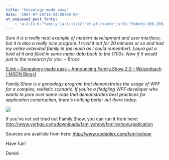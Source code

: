 ```yaml
---
title: 'Genealogy made easy'
date: '2007-07-24T18:54:00+00:00'
et_enqueued_post_fonts:
    - 'a:2:{s:6:"family";a:3:{s:12:"et-gf-roboto";s:91:"Roboto:100,100italic,300,300italic,regular,italic,500,500italic,700,700italic,900,900italic";s:22:"et-gf-roboto-condensed";s:59:"Roboto+Condensed:300,300italic,regular,italic,700,700italic";s:17:"et-gf-roboto-slab";s:51:"Roboto+Slab:100,200,300,regular,500,600,700,800,900";}s:6:"subset";a:7:{i:0;s:9:"latin-ext";i:1;s:5:"greek";i:2;s:9:"greek-ext";i:3;s:10:"vietnamese";i:4;s:8:"cyrillic";i:5;s:5:"latin";i:6;s:12:"cyrillic-ext";}}'
---
```


*Sure it is a really neat example of modern development and user interface, but it is also a really nice program. I tried it out for 20 minutes or so and had my entire extended family in (as much as I could remember). Laura got a hold of it and filled in some major data back to the 1700s. Now if it would just to the research for you. – Bruce*

[\[Link – Genealogy made easy – Announcing Family.Show 2.0 – Walzenbach / MSDN Blogs\]](http://blogs.msdn.com/walzenbach/archive/2007/07/18/genealogy-made-easy-announcing-family-show-2-0.aspx)

*Family.Show is a genealogy program that demonstrates the usage of WPF for a complex, realistic scenario. If you're a fledgling WPF developer who wants to pore over some code that demonstrates best practices for application construction, there's nothing better out there today.*

[![](http://blogcasts.de/dwalzen/blog/FamilyShow.png)](http://www.codeplex.com/familyshow)

If you've not yet tried out Family.Show, you can run it from here: <http://www.vertigo.com/downloads/familyshow/familyshow.application>

Sources are availible from here: <http://www.codeplex.com/familyshow>

Have fun!

 Daniel